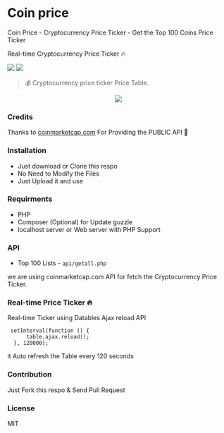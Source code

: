 # Coin price

Coin Price - Cryptocurrency Price Ticker - Get the Top 100 Coins Price Ticker

Real-time Cryptocurrency Price Ticker 🔥

<p>
<a target="_blank" href="http://docs.guzzlephp.org/en/stable/" title="Guzzle"><img src="https://img.shields.io/badge/PHP-Guzzle-green.svg"></a>
<a target="_blank" href="https://github.com/mskian/coinprice/blob/master/LICENSE" title="License: GPL"><img src="https://img.shields.io/badge/License-MIT-yellowgreen.svg"></a>
</p>


> 💰 Cryptocurrency price ticker Price Table.



<p align=center>
<img src="https://raw.githubusercontent.com/mskian/coinprice/master/coin-price-demopic1.png">
</p>

### Credits

Thanks to [coinmarketcap.com](https://coinmarketcap.com/) For Providing the PUBLIC API 💯

### Installation

- Just download or Clone this respo
- No Need to Modify the Files
- Just Upload it and use


### Requirments

- PHP
- Composer (Optional) for Update guzzle
- localhost server or Web server with PHP Support


### API

- Top 100 Lists - `api/getall.php`

we are using coinmarketcap.com API for fetch the Cryptocurrency Price Ticker.

### Real-time Price Ticker 🔥

Real-time Ticker using Datables Ajax reload API

```
 setInterval(function () {
      table.ajax.reload();
  }, 120000);

 ````

 it Auto refresh the Table every 120 seconds 


### Contribution

Just Fork this respo & Send Pull Request

### License

MIT

